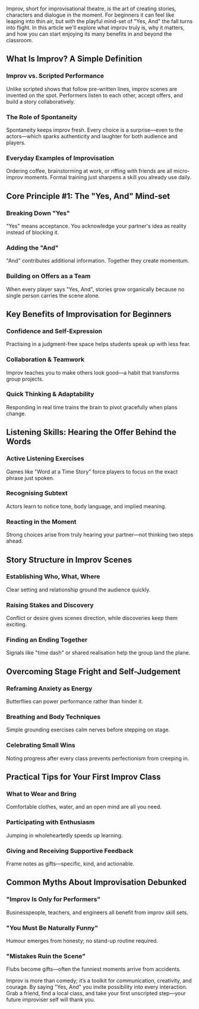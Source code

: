 <!-- intro paragraph -->
Improv, short for improvisational theatre, is the art of creating stories, characters and dialogue in the moment. For beginners it can feel like leaping into thin air, but with the playful mind-set of "Yes, And" the fall turns into flight. In this article we'll explore what improv truly is, why it matters, and how you can start enjoying its many benefits in and beyond the classroom.

## What Is Improv? A Simple Definition
### Improv vs. Scripted Performance
Unlike scripted shows that follow pre-written lines, improv scenes are invented on the spot. Performers listen to each other, accept offers, and build a story collaboratively.

### The Role of Spontaneity
Spontaneity keeps improv fresh. Every choice is a surprise—even to the actors—which sparks authenticity and laughter for both audience and players.

### Everyday Examples of Improvisation
Ordering coffee, brainstorming at work, or riffing with friends are all micro-improv moments. Formal training just sharpens a skill you already use daily.

## Core Principle #1: The "Yes, And" Mind-set
### Breaking Down "Yes"
"Yes" means acceptance. You acknowledge your partner's idea as reality instead of blocking it.

### Adding the "And"
"And" contributes additional information. Together they create momentum.

### Building on Offers as a Team
When every player says "Yes, And", stories grow organically because no single person carries the scene alone.

## Key Benefits of Improvisation for Beginners
### Confidence and Self-Expression
Practising in a judgment-free space helps students speak up with less fear.

### Collaboration & Teamwork
Improv teaches you to make others look good—a habit that transforms group projects.

### Quick Thinking & Adaptability
Responding in real time trains the brain to pivot gracefully when plans change.

## Listening Skills: Hearing the Offer Behind the Words
### Active Listening Exercises
Games like "Word at a Time Story" force players to focus on the exact phrase just spoken.

### Recognising Subtext
Actors learn to notice tone, body language, and implied meaning.

### Reacting in the Moment
Strong choices arise from truly hearing your partner—not thinking two steps ahead.

## Story Structure in Improv Scenes
### Establishing Who, What, Where
Clear setting and relationship ground the audience quickly.

### Raising Stakes and Discovery
Conflict or desire gives scenes direction, while discoveries keep them exciting.

### Finding an Ending Together
Signals like "time dash" or shared realisation help the group land the plane.

## Overcoming Stage Fright and Self-Judgement
### Reframing Anxiety as Energy
Butterflies can power performance rather than hinder it.

### Breathing and Body Techniques
Simple grounding exercises calm nerves before stepping on stage.

### Celebrating Small Wins
Noting progress after every class prevents perfectionism from creeping in.

## Practical Tips for Your First Improv Class
### What to Wear and Bring
Comfortable clothes, water, and an open mind are all you need.

### Participating with Enthusiasm
Jumping in wholeheartedly speeds up learning.

### Giving and Receiving Supportive Feedback
Frame notes as gifts—specific, kind, and actionable.

## Common Myths About Improvisation Debunked
### "Improv Is Only for Performers"
Businesspeople, teachers, and engineers all benefit from improv skill sets.

### "You Must Be Naturally Funny"
Humour emerges from honesty; no stand-up routine required.

### "Mistakes Ruin the Scene"
Flubs become gifts—often the funniest moments arrive from accidents.

<!-- conclusion paragraph -->
Improv is more than comedy; it’s a toolkit for communication, creativity, and courage. By saying "Yes, And" you invite possibility into every interaction. Grab a friend, find a local class, and take your first unscripted step—your future improviser self will thank you.